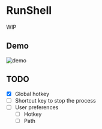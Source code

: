 # RunShell

WIP

## Demo

![demo](https://raw.githubusercontent.com/wiki/tokibi/Runsh/images/demo.gif)

## TODO

- [x] Global hotkey
- [ ] Shortcut key to stop the process
- [ ] User preferences
    - [ ] Hotkey
    - [ ] Path
